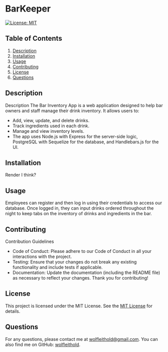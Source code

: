# BarKeeper

[![License: MIT](https://img.shields.io/badge/License-MIT-yellow.svg)](https://opensource.org/licenses/MIT)

## Table of Contents

1. [Description](#description)
2. [Installation](#installation)
3. [Usage](#usage)
4. [Contributing](#contributing)
5. [License](#license)
6. [Questions](#questions)

## Description

Description
The Bar Inventory App is a web application designed to help bar owners and staff manage their drink inventory. It allows users to:

- Add, view, update, and delete drinks.
- Track ingredients used in each drink.
- Manage and view inventory levels.
- The app uses Node.js with Express for the server-side logic, PostgreSQL with Sequelize for the database, and Handlebars.js for the UI.

## Installation

Render I think?

## Usage

Employees can register and then log in using their credentials to access our database. Once logged in, they can input drinks ordered throughout the night to keep tabs on the inventory of drinks and ingredients in the bar.

## Contributing

Contribution Guidelines

- Code of Conduct: Please adhere to our Code of Conduct in all your interactions with the project.
- Testing: Ensure that your changes do not break any existing functionality and include tests if applicable.
- Documentation: Update the documentation (including the README file) as necessary to reflect your changes.
  Thank you for contributing!

## License

This project is licensed under the MIT License. See the [MIT License](https://opensource.org/licenses/MIT) for details.

## Questions

For any questions, please contact me at [wolfleithold@gmail.com](mailto:wolfleithold@gmail.com).
You can also find me on GitHub: [wolfleithold](https://github.com/wolfleithold).
